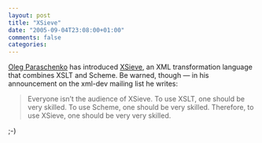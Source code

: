 ```yaml
---
layout: post
title: "XSieve"
date: "2005-09-04T23:08:00+01:00"
comments: false
categories: 
---
```


<p><a href="http://uucode.com/blog/">Oleg Paraschenko</a> has introduced <a href="http://xsieve.sourceforge.net/index.html">XSieve</a>, an XML transformation language that combines XSLT and Scheme. Be warned, though &#8212; in his announcement on the xml-dev mailing list he writes:</p>

<blockquote>
<p>Everyone isn&#8217;t the audience of XSieve. To use XSLT, one should be very skilled. To use Scheme, one should be very skilled. Therefore, to use XSieve, one should be very very skilled.</p>
</blockquote>

<p>;-)</p>


